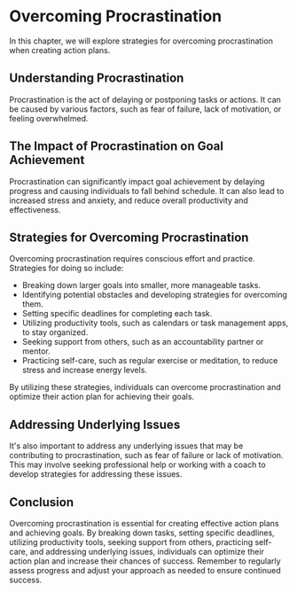 Overcoming Procrastination
============================================================

In this chapter, we will explore strategies for overcoming procrastination when creating action plans.

Understanding Procrastination
-----------------------------

Procrastination is the act of delaying or postponing tasks or actions. It can be caused by various factors, such as fear of failure, lack of motivation, or feeling overwhelmed.

The Impact of Procrastination on Goal Achievement
-------------------------------------------------

Procrastination can significantly impact goal achievement by delaying progress and causing individuals to fall behind schedule. It can also lead to increased stress and anxiety, and reduce overall productivity and effectiveness.

Strategies for Overcoming Procrastination
-----------------------------------------

Overcoming procrastination requires conscious effort and practice. Strategies for doing so include:

* Breaking down larger goals into smaller, more manageable tasks.
* Identifying potential obstacles and developing strategies for overcoming them.
* Setting specific deadlines for completing each task.
* Utilizing productivity tools, such as calendars or task management apps, to stay organized.
* Seeking support from others, such as an accountability partner or mentor.
* Practicing self-care, such as regular exercise or meditation, to reduce stress and increase energy levels.

By utilizing these strategies, individuals can overcome procrastination and optimize their action plan for achieving their goals.

Addressing Underlying Issues
----------------------------

It's also important to address any underlying issues that may be contributing to procrastination, such as fear of failure or lack of motivation. This may involve seeking professional help or working with a coach to develop strategies for addressing these issues.

Conclusion
----------

Overcoming procrastination is essential for creating effective action plans and achieving goals. By breaking down tasks, setting specific deadlines, utilizing productivity tools, seeking support from others, practicing self-care, and addressing underlying issues, individuals can optimize their action plan and increase their chances of success. Remember to regularly assess progress and adjust your approach as needed to ensure continued success.
